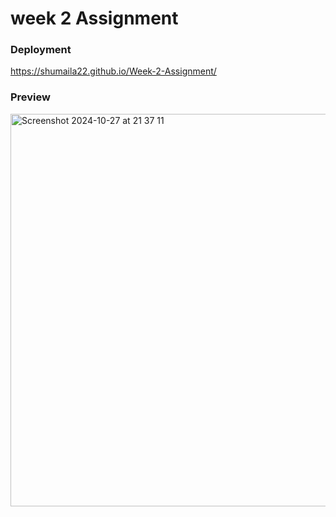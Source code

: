   # week 2 Assignment

  ### Deployment 
 https://shumaila22.github.io/Week-2-Assignment/


### Preview


<img width="628" alt="Screenshot 2024-10-27 at 21 37 11" src="https://github.com/user-attachments/assets/56d6ae2b-42fc-483e-ad90-9b7faadd9f5b">

